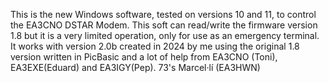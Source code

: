 This is the new Windows software, tested on versions 10 and 11, to control the EA3CNO DSTAR Modem.
This soft can read/write the firmware version 1.8 but it is a very limited operation, only for use as an emergency terminal.
It works with version 2.0b created in 2024 by me using the original 1.8 version written in PicBasic and a lot of help from EA3CNO (Toni), EA3EXE(Eduard) and EA3IGY(Pep).
73's Marcel·lí (EA3HWN)

